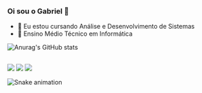 ### Oi sou o Gabriel 👋

- 🔭 Eu estou cursando Análise e Desenvolvimento de Sistemas
- 📖 Ensino Médio Técnico em Informática

![Anurag's GitHub stats](https://github-readme-stats.vercel.app/api?username=gapatelli&show_icons=true&bg_color=00000000)

  ##
 
<div> 
  
  <a href="https://instagram.com/gapatelli" target="_blank"><img src="https://img.shields.io/badge/-Instagram-%23E4405F?style=for-the-badge&logo=instagram&logoColor=white" target="_blank"></a>
  <a href = "mailto:gaah2606@gmail.com"><img src="https://img.shields.io/badge/-Gmail-%23333?style=for-the-badge&logo=gmail&logoColor=white" target="_blank"></a>
  <a href="https://www.linkedin.com/in/gabriel-patelli-54970b202/" target="_blank"><img src="https://img.shields.io/badge/-LinkedIn-%230077B5?style=for-the-badge&logo=linkedin&logoColor=white" target="_blank"></a> 
  
</div>

![Snake animation](https://github.com/Gapatelli/Gapatelli/blob/output/github-contribution-grid-snake.svg)
